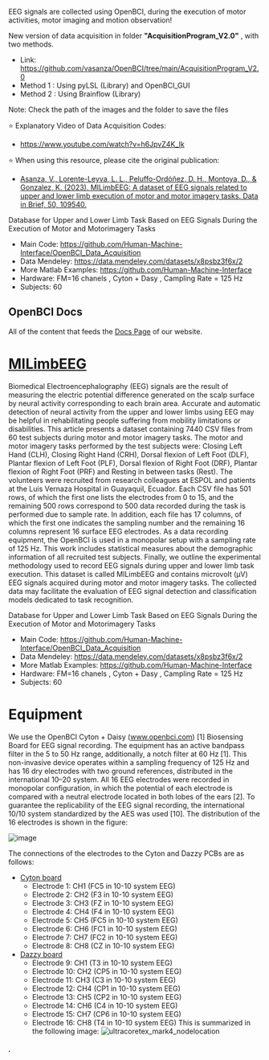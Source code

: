 EEG signals are collected using OpenBCI, during the execution of motor activities, motor imaging and motion observation!

New version of data acquisition in folder **"AcquisitionProgram_V2.0"** , with two methods.
- Link: https://github.com/vasanza/OpenBCI/tree/main/AcquisitionProgram_V2.0
- Method 1 : Using pyLSL (Library) and OpenBCI_GUI
- Method 2 : Using Brainflow (Library)

Note: Check the path of the images and the folder to save the files

⭐ Explanatory Video of Data Acquisition Codes:
- https://www.youtube.com/watch?v=h6JpvZ4K_Ik

⭐ When using this resource, please cite the original publication:
- [Asanza, V., Lorente-Leyva, L. L., Peluffo-Ordóñez, D. H., Montoya, D., & Gonzalez, K. (2023). MILimbEEG: A dataset of EEG signals related to upper and lower limb execution of motor and motor imagery tasks. Data in Brief, 50, 109540.](https://doi.org/10.1016/j.dib.2023.109540)

Database for Upper and Lower Limb Task Based on EEG Signals During the Execution of Motor and Motorimagery Tasks
- Main Code: https://github.com/Human-Machine-Interface/OpenBCI_Data_Acquisition
- Data Mendeley: https://data.mendeley.com/datasets/x8psbz3f6x/2
- More Matlab Examples: https://github.com/Human-Machine-Interface
- Hardware: FM=16 chanels , Cyton + Dasy , Campling Rate = 125 Hz
- Subjects: 60

## OpenBCI Docs

All of the content that feeds the [Docs Page](http://docs.openbci.com/) of our website.

# [MILimbEEG](https://data.mendeley.com/datasets/w9xfz56txv/2)
Biomedical Electroencephalography (EEG) signals are the result of measuring the electric potential difference generated on the scalp surface by neural activity corresponding to each brain area. Accurate and automatic detection of neural activity from the upper and lower limbs using EEG may be helpful in rehabilitating people suffering from mobility limitations or disabilities. This article presents a dataset containing 7440 CSV files from 60 test subjects during motor and motor imagery tasks. The motor and motor imagery tasks performed by the test subjects were: Closing Left Hand (CLH), Closing Right Hand (CRH), Dorsal flexion of Left Foot (DLF), Plantar flexion of Left Foot (PLF), Dorsal flexion of Right Foot (DRF), Plantar flexion of Right Foot (PRF) and Resting in between tasks (Rest). The volunteers were recruited from research colleagues at ESPOL and patients at the Luis Vernaza Hospital in Guayaquil, Ecuador. Each CSV file has 501 rows, of which the first one lists the electrodes from 0 to 15, and the remaining 500 rows correspond to 500 data recorded during the task is performed due to sample rate. In addition, each file has 17 columns, of which the first one indicates the sampling number and the remaining 16 columns represent 16 surface EEG electrodes. As a data recording equipment, the OpenBCI is used in a monopolar setup with a sampling rate of 125 Hz. This work includes statistical measures about the demographic information of all recruited test subjects. Finally, we outline the experimental methodology used to record EEG signals during upper and lower limb task execution. This dataset is called MILimbEEG and contains microvolt (µV) EEG signals acquired during motor and motor imagery tasks. The collected data may facilitate the evaluation of EEG signal detection and classification models dedicated to task recognition.

Database for Upper and Lower Limb Task Based on EEG Signals During the Execution of Motor and Motorimagery Tasks
- Main Code: https://github.com/Human-Machine-Interface/OpenBCI_Data_Acquisition
- Data Mendeley: https://data.mendeley.com/datasets/x8psbz3f6x/2
- More Matlab Examples: https://github.com/Human-Machine-Interface
- Hardware: FM=16 chanels , Cyton + Dasy , Campling Rate = 125 Hz
- Subjects: 60

# Equipment
We use the OpenBCI Cyton + Daisy (www.openbci.com) [1] Biosensing Board for EEG signal recording. The equipment has an active bandpass filter in the 5 to 50 Hz range, additionally, a notch filter at 60 Hz [1]. This non-invasive device operates within a sampling frequency of 125 Hz and has 16 dry electrodes with two ground references, distributed in the international 10–20 system. All 16 EEG electrodes were recorded in monopolar configuration, in which the potential of each electrode is compared with a neutral electrode located in both lobes of the ears [2]. To guarantee the replicability of the EEG signal recording, the international 10/10 system standardized by the AES was used [10]. The distribution of the 16 electrodes is shown in the figure:

![image](https://github.com/user-attachments/assets/0585a66f-c9a4-4255-9215-ce7315257354)

The connections of the electrodes to the Cyton and Dazzy PCBs are as follows:
- [Cyton board](https://docs.openbci.com/Cyton/CytonLanding/)
  - Electrode 1: CH1 (FC5 in 10-10 system EEG)
  - Electrode 2: CH2 (F3 in 10-10 system EEG)
  - Electrode 3: CH3 (FZ in 10-10 system EEG)
  - Electrode 4: CH4 (F4 in 10-10 system EEG)
  - Electrode 5: CH5 (FC5 in 10-10 system EEG)
  - Electrode 6: CH6 (FC1 in 10-10 system EEG)
  - Electrode 7: CH7 (FC2 in 10-10 system EEG)
  - Electrode 8: CH8 (CZ in 10-10 system EEG)
- [Dazzy board](https://docs.openbci.com/GettingStarted/Boards/DaisyGS/)
  - Electrode 9: CH1 (T3 in 10-10 system EEG)
  - Electrode 10: CH2 (CP5 in 10-10 system EEG)
  - Electrode 11: CH3 (C3 in 10-10 system EEG)
  - Electrode 12: CH4 (CP1 in 10-10 system EEG)
  - Electrode 13: CH5 (CP2 in 10-10 system EEG)
  - Electrode 14: CH6 (C4 in 10-10 system EEG)
  - Electrode 15: CH7 (CP6 in 10-10 system EEG)
  - Electrode 16: CH8 (T4 in 10-10 system EEG)
This is summarized in the following image:
![ultracoretex_mark4_nodelocation](https://github.com/user-attachments/assets/a4064d1b-d4b8-4ed7-acdc-b184a2b40fbb)

##### .

